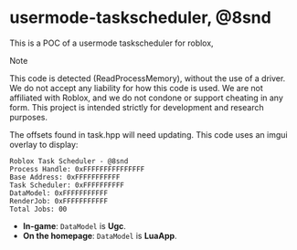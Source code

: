# usermode-taskscheduler, @8snd
This is a POC of a usermode taskscheduler for roblox, 
> [!NOTE]
> This code is detected (ReadProcessMemory), without the use of a driver. We do not accept any liability for how this code is used.
> We are not affiliated with Roblox, and we do not condone or support cheating in any form. This project is intended strictly for development and research purposes.

The offsets found in task.hpp will need updating.
This code uses an imgui overlay to display:

```
Roblox Task Scheduler - @8snd
Process Handle: 0xFFFFFFFFFFFFFFF
Base Address: 0xFFFFFFFFFFF
Task Scheduler: 0xFFFFFFFFFF
DataModel: 0xFFFFFFFFFFF
RenderJob: 0xFFFFFFFFFFF
Total Jobs: 00
```
- **In-game**: `DataModel` is **Ugc**.  
- **On the homepage**: `DataModel` is **LuaApp**.  
